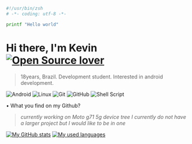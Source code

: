 ```bash
#!/usr/bin/zsh
# -*- coding: utf-8 -*-

printf "Hello world"
```

# Hi there, I'm Kevin [![Open Source lover](https://badges.frapsoft.com/os/v1/open-source.svg?v=102)](https://github.com/ellerbrock/open-source-badge/)
> 18years, Brazil.
> Development student.
> Interested in android development.

<img alt="Android" src="https://img.shields.io/badge/Android-3DDC84?style=for-the-badge&logo=android&logoColor=white" /> <img alt="Linux" src="https://img.shields.io/badge/Linux-FCC624?style=for-the-badge&logo=linux&logoColor=black"> <img alt="Git" src="https://img.shields.io/badge/git-%23F05033.svg?style=for-the-badge&logo=git&logoColor=white"/> <img alt="GitHub" src="https://img.shields.io/badge/github-%23121011.svg?style=for-the-badge&logo=github&logoColor=white"/> <img alt="Shell Script" src="https://img.shields.io/badge/shell_script-%23121011.svg?style=for-the-badge&logo=gnu-bash&logoColor=white"/>

• What you find on my Github?
> *currently working on Moto g71 5g device tree*
> *I currently do not have a larger project but I would like to be in one*

[![My GitHub stats](https://github-readme-stats-git-masterrstaa-rickstaa.vercel.app/api?username=KevinFrax&show_icons=true&theme=github_dark&hide_border=true)](https://github.com/KevinFrax)
[![My used languages](https://github-readme-stats-git-masterrstaa-rickstaa.vercel.app/api/top-langs/?username=KevinFrax&langs_count=8&theme=github_dark&hide_border=true&layout=compact)](https://github.com/KevinFrax)
